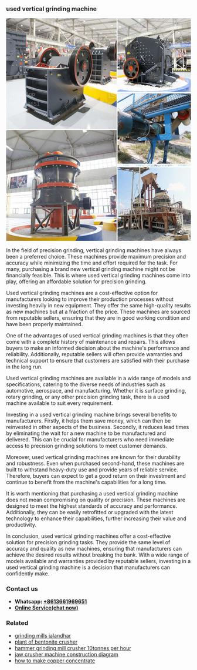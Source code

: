 <h3>used vertical grinding machine</h3><img src='1706767721.jpg' alt=''><p>In the field of precision grinding, vertical grinding machines have always been a preferred choice. These machines provide maximum precision and accuracy while minimizing the time and effort required for the task. For many, purchasing a brand new vertical grinding machine might not be financially feasible. This is where used vertical grinding machines come into play, offering an affordable solution for precision grinding.</p><p>Used vertical grinding machines are a cost-effective option for manufacturers looking to improve their production processes without investing heavily in new equipment. They offer the same high-quality results as new machines but at a fraction of the price. These machines are sourced from reputable sellers, ensuring that they are in good working condition and have been properly maintained.</p><p>One of the advantages of used vertical grinding machines is that they often come with a complete history of maintenance and repairs. This allows buyers to make an informed decision about the machine's performance and reliability. Additionally, reputable sellers will often provide warranties and technical support to ensure that customers are satisfied with their purchase in the long run.</p><p>Used vertical grinding machines are available in a wide range of models and specifications, catering to the diverse needs of industries such as automotive, aerospace, and manufacturing. Whether it is surface grinding, rotary grinding, or any other precision grinding task, there is a used machine available to suit every requirement.</p><p>Investing in a used vertical grinding machine brings several benefits to manufacturers. Firstly, it helps them save money, which can then be reinvested in other aspects of the business. Secondly, it reduces lead times by eliminating the wait for a new machine to be manufactured and delivered. This can be crucial for manufacturers who need immediate access to precision grinding solutions to meet customer demands.</p><p>Moreover, used vertical grinding machines are known for their durability and robustness. Even when purchased second-hand, these machines are built to withstand heavy-duty use and provide years of reliable service. Therefore, buyers can expect to get a good return on their investment and continue to benefit from the machine's capabilities for a long time.</p><p>It is worth mentioning that purchasing a used vertical grinding machine does not mean compromising on quality or precision. These machines are designed to meet the highest standards of accuracy and performance. Additionally, they can be easily retrofitted or upgraded with the latest technology to enhance their capabilities, further increasing their value and productivity.</p><p>In conclusion, used vertical grinding machines offer a cost-effective solution for precision grinding tasks. They provide the same level of accuracy and quality as new machines, ensuring that manufacturers can achieve the desired results without breaking the bank. With a wide range of models available and warranties provided by reputable sellers, investing in a used vertical grinding machine is a decision that manufacturers can confidently make.</p><h3>Contact us</h3><ul><li><strong>Whatsapp:&nbsp;<a href="https://wa.me/8613661969651">+8613661969651</a></strong></li><li><a href="https://swt.shibang-china.com/?git&amp;zhl&amp;used vertical grinding machine"><strong>Online Service(chat now)</strong></a></li></ul><h3>Related</h3><ul><li><a href='grinding mills jalandhar.md'>grinding mills jalandhar</a></li><li><a href='plant of bentonite crusher.md'>plant of bentonite crusher</a></li><li><a href='hammer grinding mill crusher 10tonnes per hour.md'>hammer grinding mill crusher 10tonnes per hour</a></li><li><a href='jaw crusher machine construction diagram.md'>jaw crusher machine construction diagram</a></li><li><a href='how to make copper concentrate.md'>how to make copper concentrate</a></li></ul>